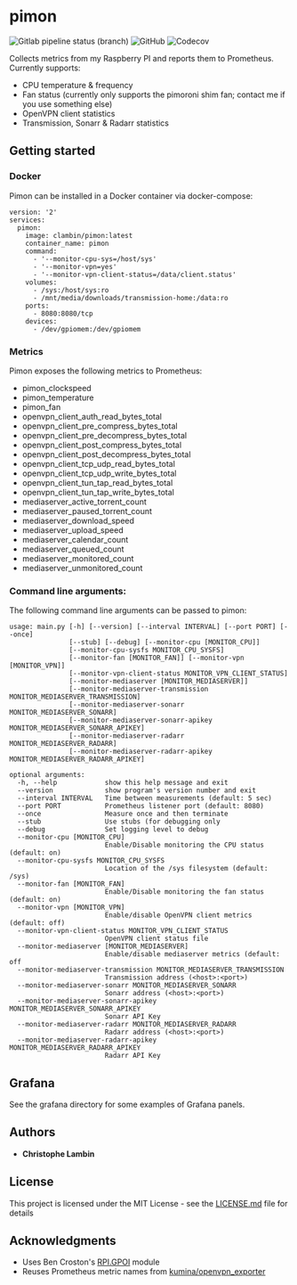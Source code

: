 # pimon

![Gitlab pipeline status (branch)](https://img.shields.io/gitlab/pipeline/clambin/pimon/develop?style=plastic)
![GitHub](https://img.shields.io/github/license/clambin/pimon?style=plastic)
![Codecov](https://img.shields.io/codecov/c/gh/clambin/pimon?style=plastic)

Collects metrics from my Raspberry PI and reports them to Prometheus.  Currently supports:

* CPU temperature & frequency
* Fan status (currently only supports the pimoroni shim fan; contact me if you use something else)
* OpenVPN client statistics
* Transmission, Sonarr & Radarr statistics

## Getting started

### Docker

Pimon can be installed in a Docker container via docker-compose:

```
version: '2'
services:
  pimon:
    image: clambin/pimon:latest
    container_name: pimon
    command: 
      - '--monitor-cpu-sys=/host/sys'
      - '--monitor-vpn=yes'
      - '--monitor-vpn-client-status=/data/client.status'
    volumes:
      - /sys:/host/sys:ro
      - /mnt/media/downloads/transmission-home:/data:ro
    ports:
      - 8080:8080/tcp
    devices:
      - /dev/gpiomem:/dev/gpiomem
```

### Metrics

Pimon exposes the following metrics to Prometheus:

* pimon_clockspeed
* pimon_temperature
* pimon_fan
* openvpn_client_auth_read_bytes_total
* openvpn_client_pre_compress_bytes_total
* openvpn_client_pre_decompress_bytes_total
* openvpn_client_post_compress_bytes_total
* openvpn_client_post_decompress_bytes_total
* openvpn_client_tcp_udp_read_bytes_total
* openvpn_client_tcp_udp_write_bytes_total
* openvpn_client_tun_tap_read_bytes_total
* openvpn_client_tun_tap_write_bytes_total
* mediaserver_active_torrent_count
* mediaserver_paused_torrent_count
* mediaserver_download_speed
* mediaserver_upload_speed
* mediaserver_calendar_count
* mediaserver_queued_count
* mediaserver_monitored_count
* mediaserver_unmonitored_count

### Command line arguments:

The following command line arguments can be passed to pimon:

```
usage: main.py [-h] [--version] [--interval INTERVAL] [--port PORT] [--once]
               [--stub] [--debug] [--monitor-cpu [MONITOR_CPU]]
               [--monitor-cpu-sysfs MONITOR_CPU_SYSFS]
               [--monitor-fan [MONITOR_FAN]] [--monitor-vpn [MONITOR_VPN]]
               [--monitor-vpn-client-status MONITOR_VPN_CLIENT_STATUS]
               [--monitor-mediaserver [MONITOR_MEDIASERVER]]
               [--monitor-mediaserver-transmission MONITOR_MEDIASERVER_TRANSMISSION]
               [--monitor-mediaserver-sonarr MONITOR_MEDIASERVER_SONARR]
               [--monitor-mediaserver-sonarr-apikey MONITOR_MEDIASERVER_SONARR_APIKEY]
               [--monitor-mediaserver-radarr MONITOR_MEDIASERVER_RADARR]
               [--monitor-mediaserver-radarr-apikey MONITOR_MEDIASERVER_RADARR_APIKEY]

optional arguments:
  -h, --help            show this help message and exit
  --version             show program's version number and exit
  --interval INTERVAL   Time between measurements (default: 5 sec)
  --port PORT           Prometheus listener port (default: 8080)
  --once                Measure once and then terminate
  --stub                Use stubs (for debugging only
  --debug               Set logging level to debug
  --monitor-cpu [MONITOR_CPU]
                        Enable/Disable monitoring the CPU status (default: on)
  --monitor-cpu-sysfs MONITOR_CPU_SYSFS
                        Location of the /sys filesystem (default: /sys)
  --monitor-fan [MONITOR_FAN]
                        Enable/Disable monitoring the fan status (default: on)
  --monitor-vpn [MONITOR_VPN]
                        Enable/disable OpenVPN client metrics (default: off)
  --monitor-vpn-client-status MONITOR_VPN_CLIENT_STATUS
                        OpenVPN client status file
  --monitor-mediaserver [MONITOR_MEDIASERVER]
                        Enable/disable mediaserver metrics (default: off
  --monitor-mediaserver-transmission MONITOR_MEDIASERVER_TRANSMISSION
                        Transmission address (<host>:<port>)
  --monitor-mediaserver-sonarr MONITOR_MEDIASERVER_SONARR
                        Sonarr address (<host>:<port>)
  --monitor-mediaserver-sonarr-apikey MONITOR_MEDIASERVER_SONARR_APIKEY
                        Sonarr API Key
  --monitor-mediaserver-radarr MONITOR_MEDIASERVER_RADARR
                        Radarr address (<host>:<port>)
  --monitor-mediaserver-radarr-apikey MONITOR_MEDIASERVER_RADARR_APIKEY
                        Radarr API Key
```

## Grafana

See the grafana directory for some examples of Grafana panels.

## Authors

* **Christophe Lambin**

## License

This project is licensed under the MIT License - see the [LICENSE.md](LICENSE.md) file for details

## Acknowledgments

* Uses Ben Croston's [RPI.GPOI](https://pypi.org/project/RPi.GPIO/) module
* Reuses Prometheus metric names from [kumina/openvpn_exporter](https://github.com/kumina/openvpn_exporter)
